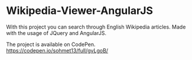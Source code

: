 # Wikipedia-Viewer-AngularJS
With this project you can search through English Wikipedia articles. Made with the usage of JQuery and AngularJS.

The project is available on CodePen. 
https://codepen.io/sohmet13/full/gvLgoB/
